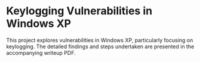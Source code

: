 # Keylogging Vulnerabilities in Windows XP

This project explores vulnerabilities in Windows XP, particularly focusing on keylogging. The detailed findings and steps undertaken are presented in the accompanying writeup PDF.
